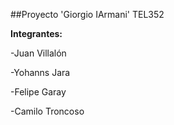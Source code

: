 ##Proyecto 'Giorgio IArmani' TEL352

**Integrantes:**

-Juan Villalón

-Yohanns Jara

-Felipe Garay

-Camilo Troncoso